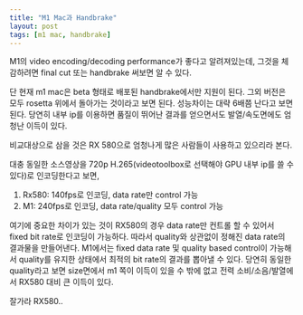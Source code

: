 ```yaml
---
title: "M1 Mac과 Handbrake"
layout: post
tags: [m1 mac, handbrake]
---
```


M1의 video encoding/decoding performance가 좋다고 알려져있는데, 그것을 체감하려면 final cut 또는 handbrake 써보면 알 수 있다. 

단 현재 m1 mac은 beta 형태로 배포된 handbrake에서만 지원이 된다. 그외 버전은 모두 rosetta 위에서 돌아가는 것이라고 보면 된다. 성능차이는 대략 6배쯤 난다고 보면 된다. 당연히 내부 ip를 이용하면 품질이 뛰어난 결과를 얻으면서도 발열/속도면에도 엄청난 이득이 있다.

비교대상으로 삼을 것은 RX 580으로 엄청나게 많은 사람들이 사용하고 있으리라 본다.

대충 동일한 소스영상을 720p H.265(videotoolbox로 선택해야 GPU 내부 ip를 쓸 수 있다)로 인코딩한다고 보면,

1) Rx580: 140fps로 인코딩, data rate만 control 가능
1) M1: 240fps로 인코딩, data rate/quality 모두 control 가능

여기에 중요한 차이가 있는 것이 RX580의 경우 data rate만 컨트롤 할 수 있어서 fixed bit rate로 인코딩이 가능하다. 따라서 quality와 상관없이 정해진 data rate의 결과물을 만들어낸다. M1에서는 fixed data rate 및 quality based control이 가능해서 quality를 유지한 상태에서 최적의 bit rate의 결과를 뽑아낼 수 있다. 당연히 동일한 quality라고 보면 size면에서 m1 쪽이 이득이 있을 수 밖에 없고 전력 소비/소음/발열에서 RX580 대비 큰 이득이 있다.

잘가라 RX580..

